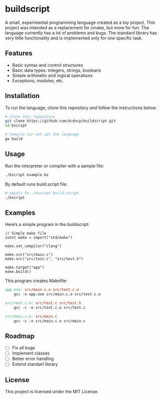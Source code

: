 # buildscript

A small, experimental programming language created as a toy project. This project was intended as a replacement for cmake, but more for fun. The language currently has a lot of problems and bugs. The standard library has very little functionality and is implemented only for one specific task.

## Features
- Basic syntax and control structures
- Basic data types: integers, strings, booleans
- Simple arithmetic and logical operations
- Exceptions, modules, etc.

## Installation
To run the language, clone this repository and follow the instructions below:

```bash
# Clone this repository
git clone https://github.com/dcdncp/buildscript.git
cd bscript

# Compile (or set up) the language
go build
```

## Usage
Run the interpreter or compiler with a sample file:

```bash
./bscript example.bs
```

By default runs build.script file:

```bash
# equals to ./bscript build.script
./bscript
```

## Examples
Here’s a simple program in the buildscript:

```bscript
// Simple make file
const make = import("std/make")

make.set_compiler("clang")

make.src("src/main.c")
make.src("src/test.c", "src/test.h")

make.target("app")
make.build()
```

This program creates Makefile:

```Makefile
app.exe: src/main.c.o src/test.c.o 
	gcc -o app.exe src/main.c.o src/test.c.o 

src/test.c.o: src/test.c src/test.h 
	gcc -c -o src/test.c.o src/test.c 

src/main.c.o: src/main.c 
	gcc -c -o src/main.c.o src/main.c 
```

## Roadmap
- [ ] Fix all bugs
- [ ] Implement classes
- [ ] Better error handling
- [ ] Extend standart library

## License
This project is licensed under the MIT License.

